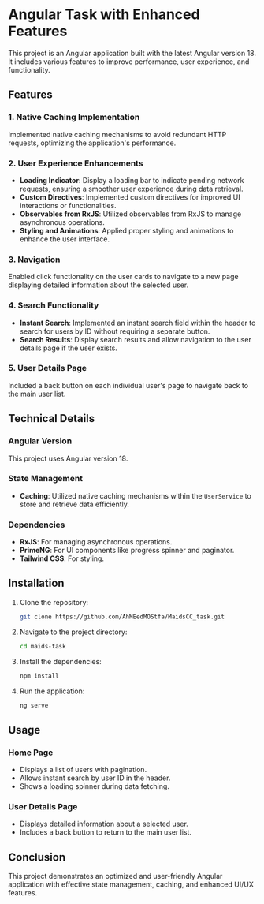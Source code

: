 # Angular Task with Enhanced Features

This project is an Angular application built with the latest Angular version 18. It includes various features to improve performance, user experience, and functionality.

## Features

### 1. Native Caching Implementation

Implemented native caching mechanisms to avoid redundant HTTP requests, optimizing the application's performance.

### 2. User Experience Enhancements

- **Loading Indicator**: Display a loading bar to indicate pending network requests, ensuring a smoother user experience during data retrieval.
- **Custom Directives**: Implemented custom directives for improved UI interactions or functionalities.
- **Observables from RxJS**: Utilized observables from RxJS to manage asynchronous operations.
- **Styling and Animations**: Applied proper styling and animations to enhance the user interface.

### 3. Navigation

Enabled click functionality on the user cards to navigate to a new page displaying detailed information about the selected user.

### 4. Search Functionality

- **Instant Search**: Implemented an instant search field within the header to search for users by ID without requiring a separate button.
- **Search Results**: Display search results and allow navigation to the user details page if the user exists.

### 5. User Details Page

Included a back button on each individual user's page to navigate back to the main user list.

## Technical Details

### Angular Version

This project uses Angular version 18.

### State Management

- **Caching**: Utilized native caching mechanisms within the `UserService` to store and retrieve data efficiently.

### Dependencies

- **RxJS**: For managing asynchronous operations.
- **PrimeNG**: For UI components like progress spinner and paginator.
- **Tailwind CSS**: For styling.

## Installation

1. Clone the repository:
   ```bash
   git clone https://github.com/AhMEedMOStfa/MaidsCC_task.git
   ```
2. Navigate to the project directory:
   ```bash
   cd maids-task
   ```
3. Install the dependencies:
   ```bash
   npm install
   ```
4. Run the application:
   ```bash
   ng serve
   ```

## Usage

### Home Page

- Displays a list of users with pagination.
- Allows instant search by user ID in the header.
- Shows a loading spinner during data fetching.

### User Details Page

- Displays detailed information about a selected user.
- Includes a back button to return to the main user list.

## Conclusion

This project demonstrates an optimized and user-friendly Angular application with effective state management, caching, and enhanced UI/UX features.
